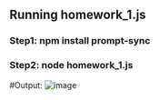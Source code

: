 ## Running homework_1.js
### Step1: npm install prompt-sync
### Step2: node homework_1.js 

#Output: 
![image](https://user-images.githubusercontent.com/77898672/117713619-84e98d80-b1f3-11eb-9c91-df3b6a57fbc9.png)
